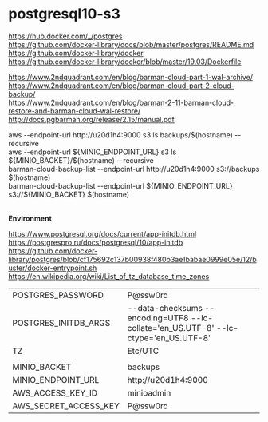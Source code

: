 # postgresql10-s3

https://hub.docker.com/_/postgres<BR>
https://github.com/docker-library/docs/blob/master/postgres/README.md<BR>
https://github.com/docker-library/docker<BR>
https://github.com/docker-library/docker/blob/master/19.03/Dockerfile<BR>


https://www.2ndquadrant.com/en/blog/barman-cloud-part-1-wal-archive/<BR>
https://www.2ndquadrant.com/en/blog/barman-cloud-part-2-cloud-backup/<BR>
https://www.2ndquadrant.com/en/blog/barman-2-11-barman-cloud-restore-and-barman-cloud-wal-restore/<BR>
http://docs.pgbarman.org/release/2.15/manual.pdf<BR>

<DIV>
aws --endpoint-url http://u20d1h4:9000 s3 ls backups/$(hostname) --recursive<BR>
aws --endpoint-url ${MINIO_ENDPOINT_URL} s3 ls ${MINIO_BACKET}/$(hostname) --recursive<BR>
barman-cloud-backup-list --endpoint-url http://u20d1h4:9000 s3://backups $(hostname)<BR>
barman-cloud-backup-list --endpoint-url ${MINIO_ENDPOINT_URL} s3://${MINIO_BACKET} $(hostname)<BR>
</DIV>


<BR><B>Environment</B><BR>

https://www.postgresql.org/docs/current/app-initdb.html<BR>
https://postgrespro.ru/docs/postgresql/10/app-initdb<BR>
https://github.com/docker-library/postgres/blob/cf175692c137b00938f480b3ae1babae0999e05e/12/buster/docker-entrypoint.sh<BR>
https://en.wikipedia.org/wiki/List_of_tz_database_time_zones<BR>

<TABLE>
<TR><TD>POSTGRES_PASSWORD</TD><TD>P@ssw0rd</TD></TR>
<TR><TD>POSTGRES_INITDB_ARGS</TD><TD>--data-checksums --encoding=UTF8 --lc-collate='en_US.UTF-8' --lc-ctype='en_US.UTF-8'</TD></TR>
<TR><TD>TZ</TD><TD>Etc/UTC</TD></TR>
<TR><TD></TD><TD></TD></TR>
<TR><TD>MINIO_BACKET</TD><TD>backups</TD></TR>
<TR><TD>MINIO_ENDPOINT_URL</TD><TD>http://u20d1h4:9000</TD></TR>
<TR><TD>AWS_ACCESS_KEY_ID</TD><TD>minioadmin</TD></TR>
<TR><TD>AWS_SECRET_ACCESS_KEY</TD><TD>P@ssw0rd</TD></TR>
</TABLE>
 

